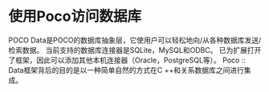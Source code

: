 # 使用Poco访问数据库

POCO Data是POCO的数据库抽象层，它使用户可以轻松地向/从各种数据库发送/检索数据。 当前支持的数据库连接器是SQLite，MySQL和ODBC。 已为扩展打开了框架，因此可以添加其他本机连接器（Oracle，PostgreSQL等）。 Poco :: Data框架背后的目的是以一种简单自然的方式在C ++和关系数据库之间进行集成。

